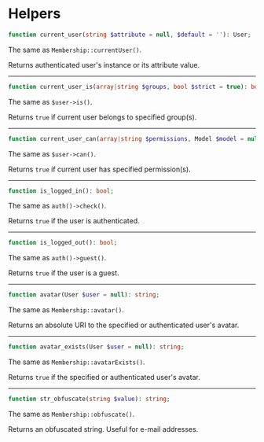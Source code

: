 # Helpers

``` php
function current_user(string $attribute = null, $default = ''): User;
```

The same as `Membership::currentUser()`.

Returns authenticated user's instance or its attribute value.

---

``` php
function current_user_is(array|string $groups, bool $strict = true): bool;
```

The same as `$user->is()`.

Returns `true` if current user belongs to specified group(s).

---

``` php
function current_user_can(array|string $permissions, Model $model = null, string $column = null): bool;
```

The same as `$user->can()`.

Returns `true` if current user has specified permission(s).

---

``` php
function is_logged_in(): bool;
```

The same as `auth()->check()`.

Returns `true` if the user is authenticated.

---

``` php
function is_logged_out(): bool;
```

The same as `auth()->guest()`.

Returns `true` if the user is a guest.

---

``` php
function avatar(User $user = null): string;
```

The same as `Membership::avatar()`.

Returns an absolute URI to the specified or authenticated user's avatar.

---

``` php
function avatar_exists(User $user = null): string;
```

The same as `Membership::avatarExists()`.

Returns `true` if the specified or authenticated user's avatar.

---

``` php
function str_obfuscate(string $value): string;
```

The same as `Membership::obfuscate()`.

Returns an obfuscated string. Useful for e-mail addresses.